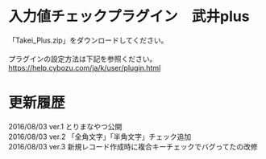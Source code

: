 # 入力値チェックプラグイン　武井plus
「Takei_Plus.zip」をダウンロードしてください。<br>
<br>
プラグインの設定方法は下記を参照ください。<br>
https://help.cybozu.com/ja/k/user/plugin.html

# 更新履歴
2016/08/03 ver.1 とりまなやつ公開<br>
2016/08/03 ver.2 「全角文字」「半角文字」チェック追加<br>
2016/08/03 ver.3 新規レコード作成時に複合キーチェックでバグってたの改修
